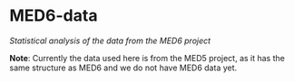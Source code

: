 # MED6-data

*Statistical analysis of the data from the MED6 project*

**Note**: Currently the data used here is from the MED5 project, as it has the same structure as MED6 and we do not have MED6 data yet.